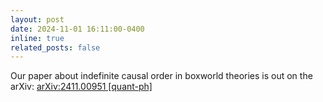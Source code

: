 ```yaml
---
layout: post
date: 2024-11-01 16:11:00-0400
inline: true
related_posts: false
---
```


Our paper about indefinite causal order in boxworld theories is out on the arXiv: <a href="https://arxiv.org/abs/2411.00951">arXiv:2411.00951 [quant-ph]</a>
